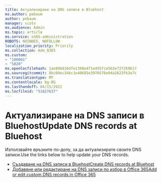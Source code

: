 ```yaml
---
title: Актуализиране на DNS записи в Bluehost
ms.author: pebaum
author: pebaum
manager: scotv
ms.audience: Admin
ms.topic: article
ms.service: o365-administration
ROBOTS: NOINDEX, NOFOLLOW
localization_priority: Priority
ms.collection: Adm_O365
ms.custom:
- "100001"
- "5820"
ms.openlocfilehash: 1ae896816dfe1308e4f1e455fce563e72f2b9617
ms.sourcegitcommit: 8bc60ec34bc1e40685e3976576e04a2623f63a7c
ms.translationtype: MT
ms.contentlocale: bg-BG
ms.lasthandoff: 04/15/2021
ms.locfileid: "51827637"
---
```

# <a name="update-dns-records-at-bluehost"></a><span data-ttu-id="376fb-102">Актуализиране на DNS записи в Bluehost</span><span class="sxs-lookup"><span data-stu-id="376fb-102">Update DNS records at Bluehost</span></span>

<span data-ttu-id="376fb-103">Използвайте връзките по-долу, за да актуализирате своите DNS записи.</span><span class="sxs-lookup"><span data-stu-id="376fb-103">Use the links below to help update your DNS records.</span></span>

- [<span data-ttu-id="376fb-104">Създаване на DNS записи в Bluehost</span><span class="sxs-lookup"><span data-stu-id="376fb-104">Create DNS records at Bluehost</span></span>](https://docs.microsoft.com/microsoft-365/admin/dns/create-dns-records-at-bluehost?view=o365-worldwide)
- [<span data-ttu-id="376fb-105">Добавяне или редактиране на DNS записи по избор в Office 365</span><span class="sxs-lookup"><span data-stu-id="376fb-105">Add or edit custom DNS records in Office 365</span></span>](https://docs.microsoft.com/microsoft-365/admin/setup/add-domain#add-or-edit-custom-dns-records)